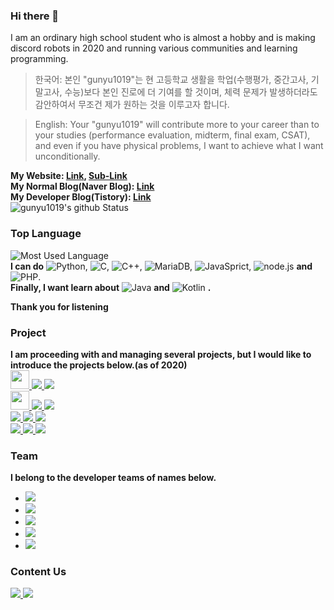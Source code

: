 ### Hi there 👋
I am an ordinary high school student who is almost a hobby and is making discord robots in 2020 and running various communities and learning programming.

> 한국어: 본인 "gunyu1019"는 현 고등학교 생활을 학업(수행평가, 중간고사, 기말고사, 수능)보다 본인 진로에 더 기여를 할 것이며, 체력 문제가 발생하더라도 감안하여서 무조건 제가 원하는 것을 이루고자 합니다.

> English: Your "gunyu1019" will contribute more to your career than to your studies (performance evaluation, midterm, final exam, CSAT), and even if you have physical problems, I want to achieve what I want unconditionally.

**My Website: [Link](http://www.yonghyeon.com), [Sub-Link](http://yhs.kr)<br/>
My Normal Blog(Naver Blog): [Link](https://blog.naver.com/gunyu1019)<br/>
My Developer Blog(Tistory):  [Link](https://coding-y.tistory.com)<br/>**
![gunyu1019's github Status](https://github-readme-stats.vercel.app/api?username=gunyu1019&show_icons=true&theme=tokyonight)
### Top Language
![Most Used Language](https://github-readme-stats.vercel.app/api/top-langs/?username=gunyu1019&theme=tokyonight&layout=compact)<br/>
**I can do**
![Python](https://img.shields.io/badge/Python3-3776AB?style=for-the-badge&logo=python&logoColor=fff),
![C](https://img.shields.io/badge/C-A8B9CC?style=for-the-badge&logo=C&logoColor=000),
![C++](https://img.shields.io/badge/C++-0059CC?style=for-the-badge&logo=c%2B%2B&logoColor=fff),
![MariaDB](https://img.shields.io/badge/MariaDB-003545?style=for-the-badge&logo=MariaDB&logoColor=fff),
![JavaSprict](https://img.shields.io/badge/JavaSprict-F7DF1E?style=for-the-badge&logo=javascript&logoColor=000),
![node.js](https://img.shields.io/badge/Node.JS-339933?style=for-the-badge&logo=node.js&logoColor=fff) **and**
![PHP](https://img.shields.io/badge/PHP-777BB4?style=for-the-badge&logo=PHP&logoColor=fff).<br/> **Finally, I want learn about**
![Java](https://img.shields.io/badge/Java-007396?style=for-the-badge&logo=java&logoColor=fff) **and**
![Kotlin](https://img.shields.io/badge/Kotlin-0095D5?style=for-the-badge&logo=Kotlin&logoColor=fff) **.</br>**

**Thank you for listening**

### Project
**I am proceeding with and managing several projects, but I would like to introduce the projects below.(as of 2020)<br/>**
<a href="http://www.yonghyeon.com/YBOT/">
  <img src="https://cdn.discordapp.com/avatars/680694763036737536/0fab7e430727fd21370e328e41161bc5.png" width="30px">
  <img src="https://img.shields.io/badge/Discord%20Bot-7289DA?style=for-the-badge">
</a><a href="https://github.com/Team-Developer-Space/YBOT">
  <img src="https://img.shields.io/badge/Github-181717?style=for-the-badge&logo=github">
</a><br/>
<a href="http://www.yonghyeon.com/PUBG_BOT/invite.html">
  <img src="https://cdn.discordapp.com/avatars/704683198164238446/881185aa6072380f23df7517e483e8ff.png"  width="30px">
  <img src="https://img.shields.io/badge/Discord%20Bot-7289DA?style=for-the-badge">
</a><a href="https://github.com/Team-Developer-Space/PUBG-BOT">
  <img src="https://img.shields.io/badge/Github-181717?style=for-the-badge&logo=github">
</a><br/><a href="https://yhs.kr">
  <img src="https://img.shields.io/badge/YWEB-00AAFF?style=for-the-badge">
  <img src="https://img.shields.io/badge/PREPARING(MAKING)-AA0000?style=for-the-badge">
</a><a href="https://www.ssllabs.com/ssltest/analyze.html?d=yhs.kr&hideResults=on&latest">
  <img src="https://img.shields.io/badge/SSH%20LAB-A+-00EE00?style=for-the-badge">
</a><br/><a href="https://teamalpha.ga/">
  <img src="https://img.shields.io/badge/MBOT-FFAA00?style=for-the-badge">
  <img src="https://img.shields.io/badge/PREPARING(MAKING)-AA0000?style=for-the-badge">
</a><a href="https://github.com/team-alpha-kr/MBOT">
  <img src="https://img.shields.io/badge/Github-181717?style=for-the-badge&logo=github">
</a>


### Team
**I belong to the developer teams of names below.**
<ul>
  <li><a href="https://github.com/Team-Developer-Space"><img src="https://img.shields.io/badge/Team%20Developer%20Space-808080?style=flat-square"></a></li>
  <li><a href="https://github.com/DevHul3"><img src="https://img.shields.io/badge/DevHub-292b2f?style=flat-square"></a></li>
  <li><a href="https://github.com/team-alpha-kr"><img src="https://img.shields.io/badge/Team%20Alpha-AA0000?style=flat-square"></a></li>
  <li><a href="https://github.com/TeamEnd"><img src="https://img.shields.io/badge/Team%20End-808080?style=flat-square"></a></li>
  <li><a href="https://hkdev.services/"><img src="https://img.shields.io/badge/HK%20For%20Developers-16191a?style=flat-square"></a></li>
</ul>

<!--### Tool
<img src="https://img.shields.io/badge/Visual%20Studio%20Code-007ACC?style=for-the-badge&logo=visual%20studio%20code"><ul>
  <li> <img src="https://img.shields.io/badge/Python3-3776AB?style=flat-square&logo=python&logoColor=fff"></li>
  <li> <img src="https://img.shields.io/badge/PHP-777BB4?style=flat-square&logo=php&logoColor=fff"></li>
  <li> <img src="https://img.shields.io/badge/Node.JS-339933?style=flat-square&logo=node.js&logoColor=fff"></li>
  <li> <img src="https://img.shields.io/badge/HTML-E34F26?style=flat-square&logo=html5&logoColor=fff"></li>
  <li> <img src="https://img.shields.io/badge/CSS-1572B6?style=flat-square&logo=css3&logoColor=fff"></li>
</ul>
<img src="https://img.shields.io/badge/Code%20Block-808080?style=for-the-badge"><ul>
  <li> <img src="https://img.shields.io/badge/C-A8B9CC?style=flat-square&logo=C&logoColor=fff"></li>
  <li> <img src="https://img.shields.io/badge/C++-0059CC?style=flat-square&logo=c%2B%2B&logoColor=fff"></li>
</ul>
<img src="https://img.shields.io/badge/IntelliJ%20idea-000000?style=for-the-badge&logo=IntelliJ%20idea"><ul>
  <li> <img src="https://img.shields.io/badge/Java-007396?style=flat-square&logo=java&logoColor=fff"></li>
</ul>
<img src="https://img.shields.io/badge/Notepad-90E59A?style=for-the-badge&logo=Notepad%2B%2B&logoColor=000""><ul>
  <li> <img src="https://img.shields.io/badge/Others-808080?style=flat-square"></li>
</ul>-->

### Content Us
<a href="mailto:gunyu1019@gmail.com">
  <img src="https://img.shields.io/badge/Mail-gunyu1019@gmail.com-0080aa?style=for-the-badge&logo=gmail">
</a><a href="mailto:admin@yhs.com">
  <img src="https://img.shields.io/badge/Domain%20Mail-admin@yhs.kr-0080aa?style=for-the-badge">
</a>
<!--
**gunyu1019/gunyu1019** is a ✨ _special_ ✨ repository because its `README.md` (this file) appears on your GitHub profile.

Here are some ideas to get you started:

- 🔭 I’m currently working on ...
- 🌱 I’m currently learning ...
- 👯 I’m looking to collaborate on ...
- 🤔 I’m looking for help with ...
- 💬 Ask me about ...
- 📫 How to reach me: ...
- 😄 Pronouns: ...
- ⚡ Fun fact: ...
-->
